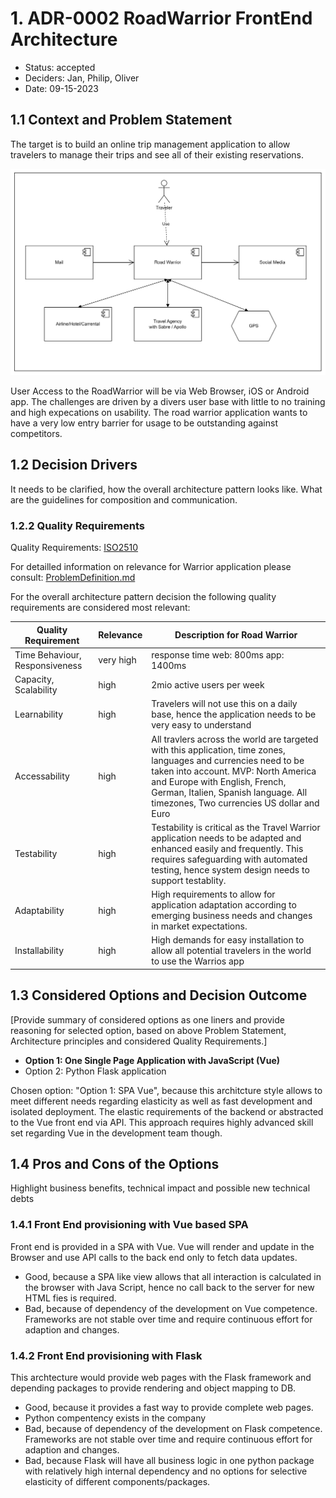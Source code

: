 # 1. ADR-0002 RoadWarrior FrontEnd Architecture 
<!-- Architecture Decision Record for relevant/important architecture or design decisions with product, cross product or platforms. The general purpose is to make the problem statement, conflicting requirements and analyzed solutions explicit. Use for important decisions and focus on essential information and diagramming. -->

* Status: accepted <!-- mandatory -->
* Deciders: Jan, Philip, Oliver <!-- mandatory -->
* Date: 09-15-2023 <!-- mandatory -->

## 1.1 Context and Problem Statement

The target is to build an online trip management application to allow travelers to manage their trips and see all of their existing reservations.

![Context View of RoadWarrior](/01%20ProblemDefintion/SystemContextView.png)

User Access to the RoadWarrior will be via Web Browser, iOS or Android app.
The challenges are driven by a divers user base with little to no training and high expecations on usability. The road warrior application wants to have a very low entry barrier for usage to be outstanding against competitors.

## 1.2 Decision Drivers

It needs to be clarified, how the overall architecture pattern looks like. What are the guidelines for composition and communication.

### 1.2.2 Quality Requirements
Quality Requirements: [ISO2510](https://iso25000.com/index.php/en/iso-25000-standards/iso-25010)

For detailled information on relevance for Warrior application please consult: [ProblemDefinition.md](/01%20ProblemDefintion/ProblemDefinition.md)

For the overall architecture pattern decision the following quality requirements are considered most relevant:


| Quality Requirement | Relevance | Description for Road Warrior |
| --- | --- | --- |
| Time Behaviour, Responsiveness | very high | response time web: 800ms app: 1400ms|
| Capacity, Scalability | high | 2mio active users per week |
| Learnability | high | Travelers will not use this on a daily base, hence the application needs to be very easy to understand |
| Accessability | high | All travlers across the world are targeted with this application, time zones, languages and currencies need to be taken into account. MVP: North America and Europe with English, French, German, Italien, Spanish language. All timezones, Two currencies US dollar and Euro |
| Testability | high | Testability is critical as the Travel Warrior application needs to be adapted and enhanced easily and frequently. This requires safeguarding with automated testing, hence system design needs to support testablity.|
| Adaptability | high | High requirements to allow for application adaptation according to emerging business needs and changes in market expectations.|
| Installability | high | High demands for easy installation to allow all potential travelers in the world to use the Warrios app|

## 1.3 Considered Options and Decision Outcome

[Provide summary of considered options as one liners and provide reasoning for  selected option, based on above Problem Statement, Architecture principles and considered Quality Requirements.]

* **Option 1: One Single Page Application with JavaScript (Vue)**
* Option 2: Python Flask application

Chosen option: "Option 1: SPA Vue", because this architcture style allows to meet different needs regarding elasticity as well as fast development and isolated deployment. The elastic requirements of the backend or abstracted to the Vue front end via API.
This approach requires highly advanced skill set regarding Vue in the development team though.

## 1.4 Pros and Cons of the Options <!-- optional -->

Highlight business benefits, technical impact and possible new technical debts

### 1.4.1 Front End provisioning with Vue based SPA

Front end is provided in a SPA with Vue. Vue will render and update in the Browser and use API calls to the back end only to fetch data updates.

* Good, because a SPA like view allows that all interaction is calculated in the browser with Java Script, hence no call back to the server for new HTML fies is required.
* Bad, because of dependency of the development on Vue competence. Frameworks are not stable over time and require continuous effort for adaption and changes. 
<!-- numbers of pros and cons can vary -->

### 1.4.2 Front End provisioning with Flask

This archtecture would provide web pages with the Flask framework and depending packages to provide rendering and object mapping to DB.

* Good, because it provides a fast way to provide complete web pages.
* Python compentency exists in the company
* Bad, because of dependency of the development on Flask competence. Frameworks are not stable over time and require continuous effort for adaption and changes. 
* Bad, because Flask will have all business logic in one python package with relatively high internal dependency and no options for selective elasticity of different components/packages.
